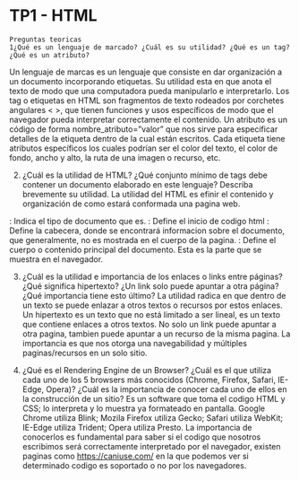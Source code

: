 # TP1 - HTML
	Preguntas teoricas
	1¿Qué es un lenguaje de marcado? ¿Cuál es su utilidad? ¿Qué es un tag? ¿Qué es un atributo? 
Un lenguaje de marcas es un lenguaje que consiste en dar organización a un documento incorporando etiquetas. Su utilidad esta en que anota el texto de modo que una computadora pueda manipularlo e interpretarlo. 
Los tag o etiquetas en HTML son fragmentos de texto rodeados por corchetes angulares < >, que tienen funciones y usos específicos de modo que el navegador pueda interpretar correctamente el contenido.
Un atributo es un código de forma nombre_atributo=”valor” que nos sirve para especificar detalles de la etiqueta dentro de la cual están escritos. Cada etiqueta tiene atributos específicos los cuales podrían ser el color del texto, el color de fondo, ancho y alto, la ruta de una imagen o recurso, etc.

2. ¿Cuál es la utilidad de HTML? ¿Qué conjunto mínimo de tags debe contener un documento elaborado en este lenguaje? Describa brevemente su utilidad.
La utilidad del HTML es efinir el contenido y organización de como estará conformada una pagina web.
<!DOCTYPE html>: Indica el tipo de documento que es.
<html>: Define el inicio de codigo html
<head>: Define la cabecera, donde se encontrará informacion sobre el documento, que generalmente, no es mostrada en el cuerpo de la pagina.
<body>: Define el cuerpo o contenido principal del documento. Esta es la parte que se muestra en el navegador.

3. ¿Cuál es la utilidad e importancia de los enlaces o links entre páginas? ¿Qué significa hipertexto? ¿Un link solo puede apuntar a otra página? ¿Qué importancia tiene esto último?
La utilidad radica en que dentro de un texto se puede enlazar a otros textos o recursos por estos enlaces. Un hipertexto es un texto que no está limitado a ser lineal, es un texto que contiene enlaces a otros textos. No solo un link puede apuntar a otra pagina, tambien puede apuntar a un recurso de la misma pagina. La importancia es que nos otorga una navegabilidad y múltiples paginas/recursos en un solo sitio.

4. ¿Qué es el Rendering Engine de un Browser? ¿Cuál es el que utiliza cada uno de los 5 browsers más conocidos (Chrome, Firefox, Safari, IE-Edge, Opera)? ¿Cuál es la importancia de conocer cada uno de ellos en la construcción de un sitio?
Es un software que toma el codigo HTML y CSS; lo interpreta y lo muestra ya formateado en pantalla. Google Chrome utiliza Blink; Mozila Firefox utiliza Gecko; Safari utiliza WebKit; IE-Edge utiliza Trident; Opera utiliza Presto. La importancia de conocerlos es fundamental para saber si el codigo que nosotros escribimos será correctamente interpretado por el navegador, existen paginas como https://caniuse.com/ en la que podemos ver si determinado codigo es soportado o no por los navegadores.